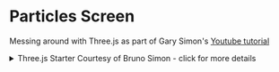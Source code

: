# Particles Screen

Messing around with Three.js as part of Gary Simon's [Youtube tutorial](https://www.youtube.com/watch?v=dLYMzNmILQA&t=17s)

<details>
<summary>Three.js Starter Courtesy of Bruno Simon - click for more details</summary>
# Three.js Starter
Courtesy of Bruno Simon of https://threejs-journey.xyz/

## Setup
Download [Node.js](https://nodejs.org/en/download/).
Run this followed commands:

``` bash
# Install dependencies (only the first time)
npm install

# Run the local server at localhost:8080
npm run dev

# Build for production in the dist/ directory
npm run build
```
</details>